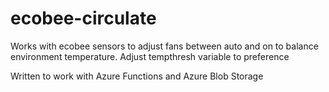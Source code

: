 # ecobee-circulate
Works with ecobee sensors to adjust fans between auto and on to balance environment temperature. Adjust tempthresh variable to preference

Written to work with Azure Functions and Azure Blob Storage
